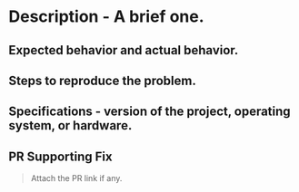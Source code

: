 # Description - A brief one.

## Expected behavior and actual behavior.

## Steps to reproduce the problem.

## Specifications - version of the project, operating system, or hardware.

## PR Supporting Fix

> Attach the PR link if any.
